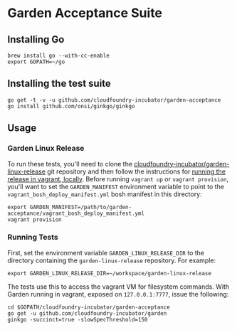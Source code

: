 # Garden Acceptance Suite

## Installing Go

    brew install go --with-cc-enable
    export GOPATH=~/go

## Installing the test suite

    go get -t -v -u github.com/cloudfoundry-incubator/garden-acceptance
    go install github.com/onsi/ginkgo/ginkgo

## Usage

### Garden Linux Release

To run these tests, you'll need to clone the [cloudfoundry-incubator/garden-linux-release](https://github.com/cloudfoundry-incubator/garden-linux-release) git repository and then follow the instructions for [running the release in vagrant, locally](https://github.com/cloudfoundry-incubator/garden-linux-release/blob/master/docs/vagrant-bosh.md).  Before running `vagrant up` or `vagrant provision`, you'll want to set the `GARDEN_MANIFEST` environment variable to point to the `vagrant_bosh_deploy_manifest.yml` bosh manifest in this directory:

    export GARDEN_MANIFEST=/path/to/garden-acceptance/vagrant_bosh_deploy_manifest.yml
    vagrant provision

### Running Tests

First, set the environment variable `GARDEN_LINUX_RELEASE_DIR` to the directory containing the `garden-linux-release` repository. For example:

    export GARDEN_LINUX_RELEASE_DIR=~/workspace/garden-linux-release

The tests use this to access the vagrant VM for filesystem commands.  With Garden running in vagrant, exposed on `127.0.0.1:7777`, issue the following:

    cd $GOPATH/cloudfoundry-incubator/garden-acceptance
    go get -u github.com/cloudfoundry-incubator/garden
    ginkgo -succinct=true -slowSpecThreshold=150

